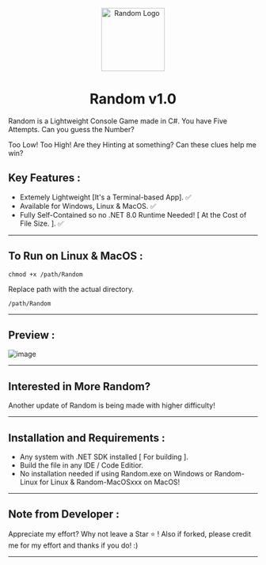 <p align="center">
  <img src="https://github.com/Chill-Astro/Random/blob/main/Random.ico" width="128px" height="128px" alt="Random Logo">
</p>
<h1 align="center">Random v1.0</h1>

Random is a Lightweight Console Game made in C#. You have Five Attempts. Can you guess the Number?

Too Low! Too High! Are they Hinting at something? Can these clues help me win?

## Key Features :

- Extemely Lightweight [It's a Terminal-based App]. ✅
- Available for Windows, Linux & MacOS. ✅
- Fully Self-Contained so no .NET 8.0 Runtime Needed! [ At the Cost of File Size. ]. ✅

---

## To Run on Linux & MacOS : 

    chmod +x /path/Random 

Replace path with the actual directory.

    /path/Random

---

## Preview :

![image](https://github.com/user-attachments/assets/2bebfafa-b881-4b92-8cfb-b6475366fa78)

---

## Interested in More Random? 

Another update of Random is being made with higher difficulty!

---

## Installation and Requirements :

- Any system with .NET SDK installed [ For building ].
- Build the file in any IDE / Code Editior.
- No installation needed if using Random.exe on Windows or Random-Linux for Linux & Random-MacOSxxx on MacOS!

---

## Note from Developer :

Appreciate my effort? Why not leave a Star ⭐ ! Also if forked, please credit me for my effort and thanks if you do! :)

---
